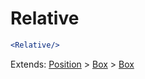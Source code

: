 # Relative

```.jsx
<Relative/>
```



Extends: [Position](/components/Position) > [Box](/components/Box) > [Box](/components/Box)